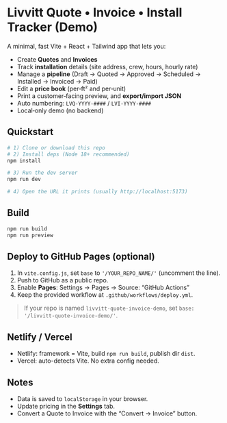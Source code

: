 # Livvitt Quote • Invoice • Install Tracker (Demo)

A minimal, fast Vite + React + Tailwind app that lets you:
- Create **Quotes** and **Invoices**
- Track **installation** details (site address, crew, hours, hourly rate)
- Manage a **pipeline** (Draft → Quoted → Approved → Scheduled → Installed → Invoiced → Paid)
- Edit a **price book** (per‑ft² and per‑unit)
- Print a customer‑facing preview, and **export/import JSON**
- Auto numbering: `LVQ-YYYY-####` / `LVI-YYYY-####`
- Local‑only demo (no backend)

## Quickstart

```bash
# 1) Clone or download this repo
# 2) Install deps (Node 18+ recommended)
npm install

# 3) Run the dev server
npm run dev

# 4) Open the URL it prints (usually http://localhost:5173)
```

## Build

```bash
npm run build
npm run preview
```

## Deploy to GitHub Pages (optional)

1. In `vite.config.js`, set `base` to `'/YOUR_REPO_NAME/'` (uncomment the line).
2. Push to GitHub as a public repo.
3. Enable **Pages**: Settings → Pages → Source: “GitHub Actions”
4. Keep the provided workflow at `.github/workflows/deploy.yml`.

> If your repo is named `livvitt-quote-invoice-demo`, set `base: '/livvitt-quote-invoice-demo/'`.

## Netlify / Vercel

- Netlify: framework = Vite, build `npm run build`, publish dir `dist`.
- Vercel: auto-detects Vite. No extra config needed.

## Notes

- Data is saved to `localStorage` in your browser.
- Update pricing in the **Settings** tab.
- Convert a Quote to Invoice with the “Convert → Invoice” button.
